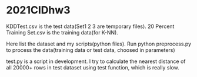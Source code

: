 # 2021CIDhw3
KDDTest.csv is the test data(Set1 2 3 are temporary files). 20 Percent Training Set.csv is the training data(for K-NN).

Here list the dataset and my scripts(python files). Run python preprocess.py to process the data(training data or test data, choosed in parameters)

test.py is a script in development. I try to calculate the nearest distance of all 20000+ rows in test dataset using test function, which is really slow.
